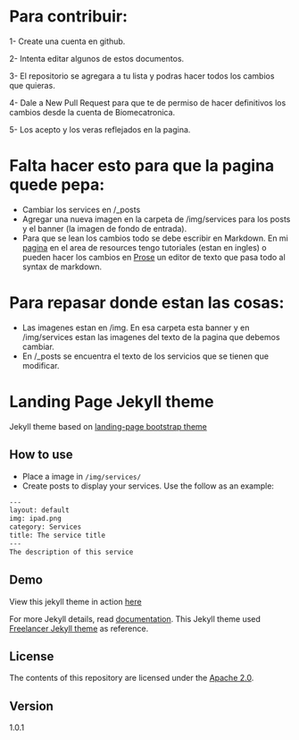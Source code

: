 # Para contribuir: 

1- Create una cuenta en github.

2- Intenta editar algunos de estos documentos.

3- El repositorio se agregara a tu lista y podras hacer todos los cambios que quieras.

4- Dale a New Pull Request para que te de permiso de hacer definitivos los cambios desde la cuenta de Biomecatronica.

5- Los acepto y los veras reflejados en la pagina.


# Falta hacer esto para que la pagina quede pepa: 

- Cambiar los services en /_posts
- Agregar una nueva imagen en la carpeta de /img/services para los posts y el banner (la imagen de fondo de entrada).
- Para que se lean los cambios todo se debe escribir en Markdown. En mi [pagina](mariabohorquez.github.io) en el area de resources tengo tutoriales (estan en ingles) o pueden hacer los cambios en [Prose](prose.io) un editor de texto que pasa todo al syntax de markdown.

# Para repasar donde estan las cosas:

- Las imagenes estan en /img. En esa carpeta esta banner y en /img/services estan las imagenes del texto de la pagina que debemos cambiar.
- En /_posts se encuentra el texto de los servicios que se tienen que modificar.




# Landing Page Jekyll theme

Jekyll theme based on [landing-page bootstrap theme ](http://startbootstrap.com/templates/landing-page/)

## How to use
 - Place a image in `/img/services/`
 - Create posts to display your services. Use the follow as an example:

```txt
---
layout: default
img: ipad.png
category: Services
title: The service title
---
The description of this service
```

## Demo
View this jekyll theme in action [here](https://swcool.github.io/landing-page-theme)

For more Jekyll details, read [documentation](http://jekyllrb.com/).
This Jekyll theme used [Freelancer Jekyll theme](https://github.com/jeromelachaud/freelancer-theme/) as reference.

## License
The contents of this repository are licensed under the [Apache
2.0](http://www.apache.org/licenses/LICENSE-2.0.html).

## Version
1.0.1

